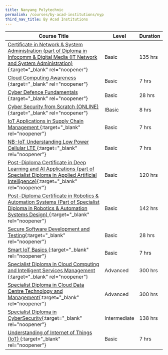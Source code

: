 ```yaml
---
title: Nanyang Polytechnic
permalink: /courses/by-acad-institutions/nyp
third_nav_title: By Acad Institutions
---
```

|Course Title  | Level | Duration |
| - | - | - | 
|[Certificate in Network & System Administration (part of Diploma in Infocomm & Digital Media (IT Network and System Administration) ](https://www.nyp.edu.sg/schools/sit/lifelong-learning/wsc_leading_to_diploma_in_infocomm_digitalmedia/entry-and-application.html){:target="_blank" rel="noopener"} |Basic|135 hrs |
|[Cloud Computing Awareness ](https://nypeservices.nyp.edu.sg/alls/course/cseDetails.jsp?id=24893){:target="_blank" rel="noopener"} |Basic|7 hrs |
|[Cyber Defence Fundamentals ](https://www.nyp.edu.sg/schools/sit/lifelong-learning/cyber-defence-fundamentals.html){:target="_blank" rel="noopener"} |Basic|28 hrs |
|[Cyber Security from Scratch (ONLINE)](https://nypeservices.nyp.edu.sg/alls/course/cseDetails.jsp?id=24887){:target="_blank" rel="noopener"} |IBasic|8 hrs |
|[IoT Applications in Supply Chain Management ](https://nypeservices.nyp.edu.sg/alls/course/cseDetails.jsp?id=22574){:target="_blank" rel="noopener"} |Basic|7 hrs |
|[NB-IoT Understanding Low Power Cellular LTE ](https://nypeservices.nyp.edu.sg/alls/course/cseDetails.jsp?id=23479){:target="_blank" rel="noopener"} |Basic|7 hrs |
|[Post-Diploma Certificate in Deep Learning and AI Applications (part of Specialist Diploma in Applied Artificial Intelligence)](https://nypeservices.nyp.edu.sg/alls/course/cseDetails.jsp?id=23786){:target="_blank" rel="noopener"} |Basic|120 hrs |
|[Post-Diploma Certificate in Robotics & Automation Systems (Part of Specialist Diploma in Robotics & Automation Systems Design) ](https://www.nyp.edu.sg/schools/seg/lifelong-learning/elp-specialist-diploma-in-robotics-and-automation-systems-design.html){:target="_blank" rel="noopener"} |Basic|142 hrs |
|[Secure Software Development and Testing](https://www.nyp.edu.sg/schools/sit/lifelong-learning/secure-software-development-and-testing.html){:target="_blank" rel="noopener"} |Basic|28 hrs |
|[Smart IoT Basics ](https://nypeservices.nyp.edu.sg/alls/course/cseDetails.jsp?id=24885){:target="_blank" rel="noopener"} |Basic|7 hrs |
|[Specialist Diploma in Cloud Computing and Intelligent Services Management ](https://nypeservices.nyp.edu.sg/alls/course/cseDetails.jsp?id=24303){:target="_blank" rel="noopener"} |Advanced|300 hrs |
|[Specialist Diploma in Cloud Data Centre Technology and Management](https://nypeservices.nyp.edu.sg/alls/course/cseDetails.jsp?id=21863){:target="_blank" rel="noopener"} |Advanced|300 hrs |
|[Specialist Diploma in CyberSecurity](https://www.nyp.edu.sg/schools/sit/lifelong-learning/specialist-diploma-in-cybersecurity/entry-and-application.html){:target="_blank" rel="noopener"} |Intermediate|138 hrs |
|[Understanding of Internet of Things (IoT) ](https://nypeservices.nyp.edu.sg/alls/course/cseDetails.jsp?id=21220){:target="_blank" rel="noopener"} |Basic|7 hrs |

